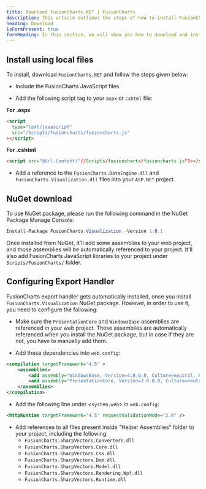 ```yaml
---
title: Download FusionCharts.NET | FusionCharts
description: This article outlines the steps of how to install FusionCharts.NET
heading: Download
isFormPresent: true
formHeading: In this section, we will show you how to download and install **FusionCharts.NET** and all the other dependencies on your system. You can install directly from NuGet or by downloading and using local files. To download locally fill up the form and click the download button.
---
```


## Install using local files

To install, download `FusionCharts.NET` and follow the steps given below:

- Include the FusionCharts JavaScript files.

- Add the following script tag to your `aspx` or `cshtml` file:

**For .aspx**

```html
<script
  type="text/javascript"
  src="/Scripts/fusioncharts/fusioncharts.js"
></script>
```

**For .cshtml**

```html
<script src="@Url.Content("//Scripts/fusioncharts/fusioncharts.js")></script>
```

- Add a reference to the `FusionCharts.DataEngine.dll` and `FusionCharts.Visualization.dll` files into your `ASP.NET` project.

## NuGet download

To use NuGet package, please run the following command in the NuGet Package Manage Console:

```csharp
Install-Package FusionCharts.Visualization -Version 1.0.1
```

Once installed from NuGet, it'll add some assemblies to your web project, and those assemblies will be automatically referenced to your project. It'll also add FusionCharts JavaScript libraries to your project under `Scripts/FusionCharts/` folder.

## Configuring Export Handler

FusionCharts export handler gets automatically installed, once you install `FusionCharts.Visualization` NuGet package. However, in order to use it, you need to configure the following:

- Make sure the `PresentationCore` and `WindowsBase` assemblies are referenced in your web project. These assemblies are automatically referenced when you install the NuGet package, but in case if they are not, you have to manually add them.

- Add these dependencies into `web.config`:

```xml
<compilation targetFramework="4.5" >
    <assemblies>
        <add assembly="WindowsBase, Version=4.0.0.0, Culture=neutral, PublicKeyToken=31bf3856ad364e35" />
        <add assembly="PresentationCore, Version=3.0.0.0, Culture=neutral, PublicKeyToken=31bf3856ad364e35" />
    </assemblies>
</compilation>
```

- Add the following line under <`system.web`> in `web.config`:

```xml
<httpRuntime targetFramework="4.5" requestValidationMode="2.0" />
```

- Add references to all files present inside "Helper Assemblies" folder to your project, including the following:
  - `FusionCharts.SharpVectors.Converters.dll`
  - `FusionCharts.SharpVectors.Core.dll`
  - `FusionCharts.SharpVectors.Css.dll`
  - `FusionCharts.SharpVectors.Dom.dll`
  - `FusionCharts.SharpVectors.Model.dll`
  - `FusionCharts.SharpVectors.Rendering.Wpf.dll`
  - `FusionCharts.SharpVectors.Runtime.dll`
